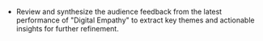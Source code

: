 - Review and synthesize the audience feedback from the latest performance of "Digital Empathy" to extract key themes and actionable insights for further refinement.